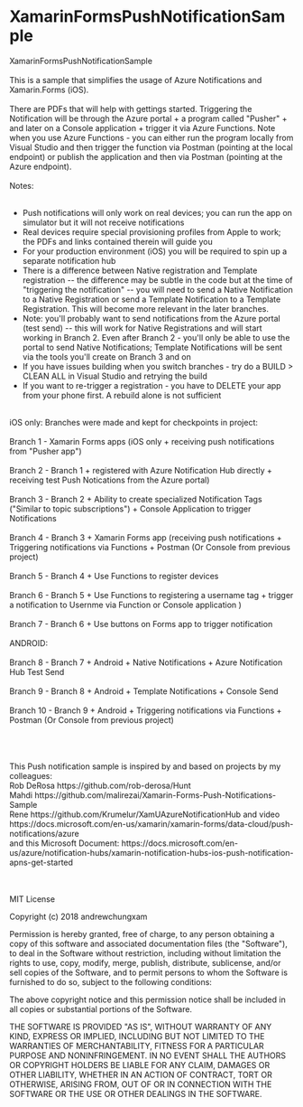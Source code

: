 # XamarinFormsPushNotificationSample
XamarinFormsPushNotificationSample
<br ><br >
This is a sample that simplifies the usage of Azure Notifications and Xamarin.Forms (iOS).  <br ><br >
There are PDFs that will help with gettings started.  Triggering the Notification will be through the Azure portal + a program called "Pusher" + and later on a Console application + trigger it via Azure Functions.  Note when you use Azure Functions - you can either run the program locally from Visual Studio and then trigger the function via Postman (pointing at the local endpoint) or publish the application and then via Postman (pointing at the Azure endpoint).<br ><br >
Notes:<br ><br >
- Push notifications will only work on real devices; you can run the app on simulator but it will not receive notifications<br >
- Real devices require special provisioning profiles from Apple to work; the PDFs and links contained therein will guide you <br >
- For your production environment (iOS) you will be required to spin up a separate notification hub
- There is a difference between Native registration and Template registration -- the difference may be subtle in the code but at the time of "triggering the notification" -- you will need to send a Native Notification to a Native Registration or send a Template Notification to a Template Registration.  This will become more relevant in the later branches.  
- Note: you'll probably want to send notifications from the Azure portal (test send) -- this will work for Native Registrations and will start working in Branch 2.  Even after Branch 2 - you'll only be able to use the portal to send Native Notifications; Template Notifications will be sent via the tools you'll create on Branch 3 and on
- If you have issues building when you switch branches - try do a BUILD > CLEAN ALL in Visual Studio and retrying the build
- If you want to re-trigger a registration - you have to DELETE your app from your phone first.  A rebuild alone is not sufficient<br ><br >

iOS only:
Branches were made and kept for checkpoints in project:<br ><br >
Branch 1 - Xamarin Forms apps (iOS only + receiving push notifications from "Pusher app") <br ><br >
Branch 2 - Branch 1 + registered with Azure Notification Hub directly + receiving test Push Notications from the Azure portal) <br ><br >
Branch 3 - Branch 2 + Ability to create specialized Notification Tags ("Similar to topic subscriptions") + Console Application to trigger Notifications <br ><br >
Branch 4 - Branch 3 + Xamarin Forms app (receiving push notifications + Triggering notifications via Functions + Postman (Or Console from previous project) <br ><br >
Branch 5 - Branch 4 + Use Functions to register devices <br ><br >
Branch 6 - Branch 5 + Use Functions to registering a username tag + trigger a notification to Usernme via Function or Console application ) <br ><br >
Branch 7 - Branch 6 + Use buttons on Forms app to trigger notification <br ><br >
ANDROID: <br ><br >
Branch 8 - Branch 7 + Android + Native Notifications + Azure Notification Hub Test Send<br ><br > 
Branch 9 - Branch 8 + Android + Template Notifications + Console Send<br ><br > 
Branch 10 - Branch 9 + Android + Triggering notifications via Functions + Postman (Or Console from previous project)<br ><br > 

<br >
<br >
This Push notification sample is inspired by and based on projects by my colleagues: <br >
Rob DeRosa https://github.com/rob-derosa/Hunt <br >
Mahdi https://github.com/malirezai/Xamarin-Forms-Push-Notifications-Sample <br >
Rene https://github.com/Krumelur/XamUAzureNotificationHub and video https://docs.microsoft.com/en-us/xamarin/xamarin-forms/data-cloud/push-notifications/azure <br >
and this Microsoft Document: https://docs.microsoft.com/en-us/azure/notification-hubs/xamarin-notification-hubs-ios-push-notification-apns-get-started <br >


<br >
<br >

MIT License

Copyright (c) 2018 andrewchungxam

Permission is hereby granted, free of charge, to any person obtaining a copy
of this software and associated documentation files (the "Software"), to deal
in the Software without restriction, including without limitation the rights
to use, copy, modify, merge, publish, distribute, sublicense, and/or sell
copies of the Software, and to permit persons to whom the Software is
furnished to do so, subject to the following conditions:

The above copyright notice and this permission notice shall be included in all
copies or substantial portions of the Software.

THE SOFTWARE IS PROVIDED "AS IS", WITHOUT WARRANTY OF ANY KIND, EXPRESS OR
IMPLIED, INCLUDING BUT NOT LIMITED TO THE WARRANTIES OF MERCHANTABILITY,
FITNESS FOR A PARTICULAR PURPOSE AND NONINFRINGEMENT. IN NO EVENT SHALL THE
AUTHORS OR COPYRIGHT HOLDERS BE LIABLE FOR ANY CLAIM, DAMAGES OR OTHER
LIABILITY, WHETHER IN AN ACTION OF CONTRACT, TORT OR OTHERWISE, ARISING FROM,
OUT OF OR IN CONNECTION WITH THE SOFTWARE OR THE USE OR OTHER DEALINGS IN THE
SOFTWARE.
